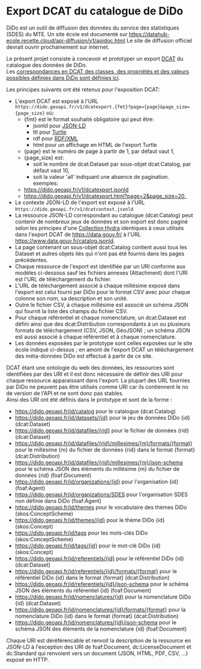 # Export DCAT du catalogue de DiDo
DiDo est un outil de diffusion des données du service des statistiques (SDES) du MTE.
Un site école est documenté sur https://datahub-ecole.recette.cloud/api-diffusion/v1/apidoc.html
Le site de diffusion officiel devrait ouvrir prochainement sur internet.

Le présent projet consiste à concevoir et prototyper un export [DCAT](https://www.w3.org/TR/vocab-dcat-2/)
du catalogue des données de DiDo.  
Les [correspondances en DCAT des classes, des propriétés et des valeurs possibles définies dans DiDo sont définies ici](mapping.md).  

Les principes suivants ont été retenus pour l'exposition DCAT:

  - L'export DCAT est exposé à l'URL `https://dido.geoapi.fr/v1/dcatexport.{fmt}?page={page}&page_size={page_size}`
    où:
      - {fmt} est le format souhaité obligatoire qui peut être:
        - jsonld pour [JSON-LD](https://www.w3.org/TR/json-ld11/)
        - ttl pour [Turtle](https://www.w3.org/TR/turtle/)
        - rdf pour [RDF/XML](https://www.w3.org/TR/rdf-syntax-grammar/)
        - html pour un affichage en HTML de l'export Turtle
      - {page} est le numéro de page à partir de 1, par défaut vaut 1,
      - {page_size} est:
        - soit le nombre de dcat:Dataset par sous-objet dcat:Catalog, par défaut vaut 10,
        - soit la valeur 'all' indiquant une absence de pagination.
    exemples:
      - https://dido.geoapi.fr/v1/dcatexport.jsonld
      - https://dido.geoapi.fr/v1/dcatexport.html?page=2&page_size=20_
  - Le contexte JSON-LD de l'export est exposé à l'URL `https://dido.geoapi.fr/v1/dcatcontext.jsonld`
  - La ressource JSON-LD correspondant au catalogue (dcat:Catalog) peut contenir de nombreux jeux de données
    et son export est donc paginé selon les principes d'une [Collection Hydra](https://www.hydra-cg.com/spec/latest/core/)
    identiques à ceux utilisés dans l'export DCAT de https://data.gouv.fr/ à l'URL https://www.data.gouv.fr/catalog.jsonld.
  - La page contenant un sous-objet dcat:Catalog contient aussi tous les Dataset et autres objets liés qui n'ont pas 
    été fournis dans les pages précédentes.
  - Chaque ressource de l'export est identifiée par un URI conforme aux modèles ci-dessous sauf les fichiers
    annexes (Attachment) dont l'URI est l'URL de téléchargement du fichier.
  - L'URL de téléchargement associé à chaque millésime exposé dans l'export est celui fourni par DiDo pour le format CSV
    avec pour chaque colonne son nom, sa description et son unité.
  - Outre le fichier CSV, à chaque millésime est associé un schéma JSON qui fournit la liste des champs du fichier CSV.
  - Pour chaque référentiel et chaque nomenclature, un dcat:Dataset est défini ainsi que des dcat:Distribution
    correspondants à un ou plusieurs formats de téléchargement (CSV, JSON, GéoJSON) ;
    un schéma JSON est aussi associé à chaque référentiel et à chaque nomenclature.
  - Les données exposées par le prototype sont celles exposées sur le site école indiqué ci-dessus ;
    en amont de l'export DCAT un téléchargement des méta-données DiDo est effectué à partir de ce site.


DCAT étant une ontologie du web des données, les ressources sont identifiées par des URI
et il est donc nécessaire de définir des URI pour chaque ressource apparaissant dans l'export.
La plupart des URL fournies par DiDo ne peuvent pas être utilisés comme URI
car ils contiennent le no de version de l'API et ne sont donc pas stables.  
Ainsi des URI ont été définis dans le prototype et sont de la forme :

  - https://dido.geoapi.fr/id/catalog pour le catalogue (dcat:Catalog)
  - https://dido.geoapi.fr/id/datasets/{id} pour le jeu de données DiDo {id} (dcat:Dataset)
  - https://dido.geoapi.fr/id/datafiles/{rid} pour le fichier de données {rid} (dcat:Dataset)
  - https://dido.geoapi.fr/id/datafiles/{rid}/millesimes/{m}/formats/{format} pour le millésime {m} du fichier de données {rid}
    dans le format {format} (dcat:Distribution)
  - https://dido.geoapi.fr/id/datafiles/{rid}/millesimes/{m}/json-schema pour le schéma JSON des éléments du millésime {m}
    du fichier de données {rid} (foaf:Document)
  - https://dido.geoapi.fr/id/organizations/{id} pour l'organisation {id} (foaf:Agent)
  - https://dido.geoapi.fr/id/organizations/SDES pour l'organisation SDES non définie dans DiDo (foaf:Agent)
  - https://dido.geoapi.fr/id/themes pour le vocabulaire des thèmes DiDo (skos:ConceptScheme)
  - https://dido.geoapi.fr/id/themes/{id} pour le thème DiDo {id} (skos:Concept)
  - https://dido.geoapi.fr/id/tags pour les mots-clés DiDo (skos:ConceptScheme)
  - https://dido.geoapi.fr/id/tags/{id} pour le mot-clé DiDo {id} (skos:Concept)
  - https://dido.geoapi.fr/id/referentiels/{id} pour le référentiel DiDo {id} (dcat:Dataset)
  - https://dido.geoapi.fr/id/referentiels/{id}/formats/{format} pour le référentiel DiDo {id} dans le format {format}
    (dcat:Distribution)
  - https://dido.geoapi.fr/id/referentiels/{id}/json-schema pour le schéma JSON des éléments du référentiel {id} (foaf:Document)
  - https://dido.geoapi.fr/id/nomenclatures/{id} pour la nomenclature DiDo {id} (dcat:Dataset)
  - https://dido.geoapi.fr/id/nomenclatures/{id}/formats/{format} pour la nomenclature DiDo {id} dans le format {format}
    (dcat:Distribution)
  - https://dido.geoapi.fr/id/nomenclatures/{id}/json-schema pour le schéma JSON des éléments de la nomenclature {id} (foaf:Document)

Chaque URI est déréférencable et renvoit la description de la ressource en JSON-LD à l'exception
des URI de foaf:Document, dc:LicenseDocument et dc:Standard qui renvoient vers un document (JSON, HTML, PDF, CSV, ...)
exposé en HTTP.

